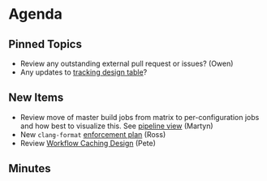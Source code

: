 Agenda
======

Pinned Topics
-------------
* Review any outstanding external pull request or issues? (Owen)
* Any updates to [tracking design table](https://github.com/mantidproject/documents/blob/master/Project-Management/TechnicalSteeringCommittee/reports/TSC-TrackingDesignProposals.md)?

New Items
---------

* Review move of master build jobs from matrix to per-configuration jobs and how best to visualize this. See [pipeline view](http://builds.mantidproject.org/view/Master%20Pipeline/) (Martyn)
* New `clang-format` [enforcement plan](http://builds.mantidproject.org/job/master_clang-format/) (Ross)
* Review [Workflow Caching Design](/Design/WorkflowCaching.md) (Pete)

Minutes
-------
